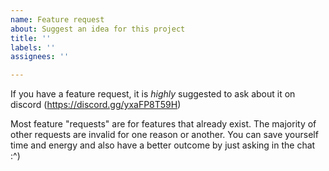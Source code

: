 ```yaml
---
name: Feature request
about: Suggest an idea for this project
title: ''
labels: ''
assignees: ''

---
```


If you have a feature request, it is _highly_ suggested to ask about it on discord (https://discord.gg/yxaFP8T59H)

Most feature "requests" are for features that already exist. The majority of other requests are invalid for one reason or another. You can save yourself time and energy and also have a better outcome by just asking in the chat :^)
